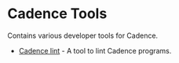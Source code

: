 # Cadence Tools

Contains various developer tools for Cadence.
- [Cadence lint](./lint/README.md) - A tool to lint Cadence programs.

